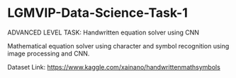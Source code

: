 # LGMVIP-Data-Science-Task-1
ADVANCED LEVEL TASK: 
Handwritten equation solver using  CNN

Mathematical equation solver using character and symbol recognition using image processing and CNN.

Dataset Link: https://www.kaggle.com/xainano/handwrittenmathsymbols
